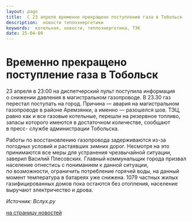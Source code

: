 ```yaml
---
layout: page
title:  С 23 апреля временно прекращено поступление газа в Тобольск 
description:  новости теплоэнергетики
keywords:  котельная, новости, теплоэнергетика, ТЭК
date: 25-04-09
---
```


# Временно прекращено поступление газа в Тобольск

23 апреля в 23:00 на диспетчерский пульт поступила информация о снижении
давления в магистральном газопроводе. В 23.30 газ перестал поступать на город.
Причина — авария на магистральном газопроводе в районе Аремзянки, а именно —
разошелся шов. ТЭЦ, равно как и все газовые котельные, перешли на резервное
топливо, запасы которого имеются в достаточном количестве, сообщают в пресс-
службе администрации Тобольска.

Работы по восстановлению газопровода задерживаются из-за погодных условий и
растаявших зимних дорог. Несмотря на это принимаются все меры для устранения
чрезвычайной ситуации, заверил Василий Плесовских. Главный коммунальщик города
призвал население отнестись с пониманием к данной ситуации, по возможности,
ограничить потребление горячей воды, на данный момент температура в батареях
уже снижена. 1079 частных жилых газифицированных домов пока остаются без
отопления, население выручают электричество и дрова.

_Источник: Вслух.ру_

[на страницу новостей](/news.shtml)

